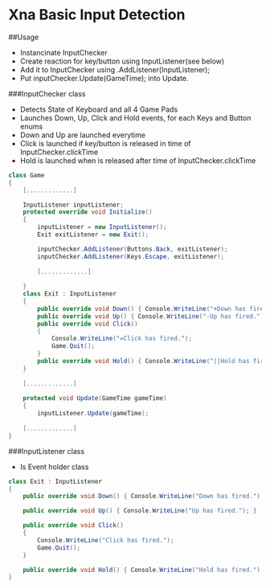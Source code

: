 Xna Basic Input Detection
=========================

##Usage
* Instancinate InputChecker
* Create reaction for key/button using InputListener(see below)
* Add it to InputChecker using .AddListener(InputListener);
* Put inputChecker.Update(GameTime); into Update.

###InputChecker class
* Detects State of Keyboard and all 4 Game Pads
* Launches Down, Up, Click and Hold events, for each Keys and Button enums
* Down and Up are launched everytime
* Click is launched if key/button is released in time of InputChecker.clickTime
* Hold is launched when is released after time of InputChecker.clickTime
```C#
class Game
{
    [.............]

    InputListener inputListener;
    protected override void Initialize()
    {
        inputListener = new InputListener();
        Exit exitListener = new Exit();

        inputChecker.AddListener(Buttons.Back, exitListener);
        inputChecker.AddListener(Keys.Escape, exitListener);
        
        [.............]
    
    }
    class Exit : InputListener
    {
        public override void Down() { Console.WriteLine("+Down has fired."); }
        public override void Up() { Console.WriteLine("-Up has fired."); }
        public override void Click()
        {
            Console.WriteLine("=Click has fired.");
            Game.Quit();
        }
        public override void Hold() { Console.WriteLine("||Hold has fired."); }
    }
    
    [.............]
    
    protected void Update(GameTime gameTime)
    {
        inputListener.Update(gameTime);
        
    [.............]
}
```

###InputListener class
* Is Event holder class
```C#
class Exit : InputListener
{
    public override void Down() { Console.WriteLine("Down has fired."); }

    public override void Up() { Console.WriteLine("Up has fired."); }

    public override void Click()
    {
        Console.WriteLine("Click has fired.");
        Game.Quit();
    }

    public override void Hold() { Console.WriteLine("Hold has fired."); }
}
```


